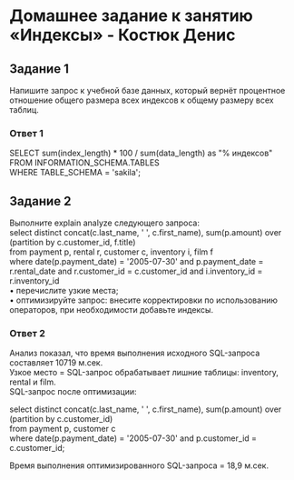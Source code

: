 # Домашнее задание к занятию «Индексы» - Костюк Денис

## Задание 1
Напишите запрос к учебной базе данных, который вернёт процентное отношение общего размера всех индексов к общему размеру всех таблиц.

### Ответ 1

SELECT sum(index_length) * 100 / sum(data_length) as "% индексов"  
FROM INFORMATION_SCHEMA.TABLES  
WHERE TABLE_SCHEMA = 'sakila';  

## Задание 2

Выполните explain analyze следующего запроса:  
select distinct concat(c.last_name, ' ', c.first_name), sum(p.amount) over (partition by c.customer_id, f.title)  
from payment p, rental r, customer c, inventory i, film f  
where date(p.payment_date) = '2005-07-30' and p.payment_date = r.rental_date and r.customer_id = c.customer_id and i.inventory_id = r.inventory_id  
•	перечислите узкие места;  
•	оптимизируйте запрос: внесите корректировки по использованию операторов, при необходимости добавьте индексы.  

### Ответ 2

Анализ показал, что время выполнения исходного SQL-запроса составляет 10719 м.сек.  
Узкое место = SQL-запрос обрабатывает лишние таблицы: inventory, rental и film.  
SQL-запрос после оптимизации:  

select distinct concat(c.last_name, ' ', c.first_name), sum(p.amount) over (partition by c.customer_id)  
from payment p, customer c  
where date(p.payment_date) = '2005-07-30' and p.customer_id = c.customer_id;  

Время выполнения оптимизированного SQL-запроса = 18,9 м.сек.  
